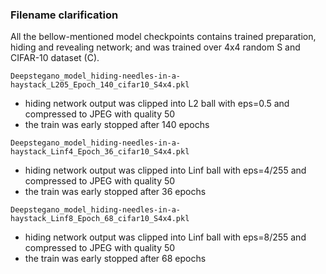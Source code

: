 ### Filename clarification
All the bellow-mentioned model checkpoints contains trained preparation, hiding and revealing network;
and was trained over 4x4 random S and CIFAR-10 dataset (C).

`Deepstegano_model_hiding-needles-in-a-haystack_L205_Epoch_140_cifar10_S4x4.pkl`
- hiding network output was clipped into L2 ball with eps=0.5 and compressed to JPEG with quality 50
- the train was early stopped after 140 epochs

`Deepstegano_model_hiding-needles-in-a-haystack_Linf4_Epoch_36_cifar10_S4x4.pkl`
 - hiding network output was clipped into Linf ball with eps=4/255 and compressed to JPEG with quality 50
 - the train was early stopped after 36 epochs

`Deepstegano_model_hiding-needles-in-a-haystack_Linf8_Epoch_68_cifar10_S4x4.pkl`
 - hiding network output was clipped into Linf ball with eps=8/255 and compressed to JPEG with quality 50
 - the train was early stopped after 68 epochs